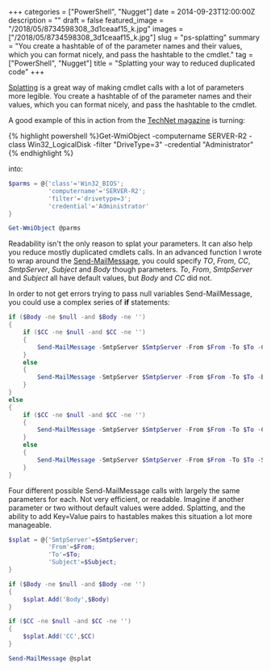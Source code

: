 +++
categories = ["PowerShell", "Nugget"]
date = 2014-09-23T12:00:00Z
description = ""
draft = false
featured_image = "/2018/05/8734598308_3d1ceaaf15_k.jpg"
images = ["/2018/05/8734598308_3d1ceaaf15_k.jpg"]
slug = "ps-splatting"
summary = "You create a hashtable of of the parameter names and their values, which you can format nicely, and pass the hashtable to the cmdlet."
tag = ["PowerShell", "Nugget"]
title = "Splatting your way to reduced duplicated code"
+++


[Splatting](https://technet.microsoft.com/en-us/library/jj672955.aspx) is a great way of making cmdlet calls with a lot of parameters more legible. You create a hashtable of of the parameter names and their values, which you can format nicely, and pass the hashtable to the cmdlet.

A good example of this in action from the [TechNet magazine](https://technet.microsoft.com/en-us/magazine/gg675931.aspx) is turning:

{% highlight powershell %}Get-WmiObject -computername SERVER-R2 -class Win32_LogicalDisk -filter "DriveType=3" -credential "Administrator"{% endhighlight %}

into:

```powershell
$parms = @{'class'='Win32_BIOS';
           'computername'='SERVER-R2';
           'filter'='drivetype=3';
           'credential'='Administrator'
}

Get-WmiObject @parms

```

Readability isn't the only reason to splat your parameters. It can also help you reduce mostly duplicated cmdlets calls. In an advanced function I wrote to wrap around the [Send-MailMessage](https://technet.microsoft.com/en-us/library/hh849925.aspx), you could specify _TO_, _From_, _CC_, _SmtpServer_, _Subject_ and _Body_ though parameters. _To_, _From_, _SmtpServer_ and _Subject_ all have default values, but _Body_ and _CC_ did not.

In order to not get errors trying to pass null variables Send-MailMessage, you could use a complex series of **if** statements:

```powershell
if ($Body -ne $null -and $Body -ne '')
{
    if ($CC -ne $null -and $CC -ne '')
    {
        Send-MailMessage -SmtpServer $SmtpServer -From $From -To $To -CC $CC -Body $Body -Subject $Subject
    }
    else
    {
        Send-MailMessage -SmtpServer $SmtpServer -From $From -To $To -Body $Body -Subject $Subject
    }
}
else
{
    if ($CC -ne $null -and $CC -ne '')
    {
        Send-MailMessage -SmtpServer $SmtpServer -From $From -To $To -CC $CC -Subject $Subject
    }
    else
    {
        Send-MailMessage -SmtpServer $SmtpServer -From $From -To $To -Subject $Subject
    }
}

```

Four different possible Send-MailMessage calls with largely the same parameters for each. Not very efficient, or readable. Imagine if another parameter or two without default values were added. Splatting, and the ability to add Key=Value pairs to hastables makes this situation a lot more manageable.

```powershell
$splat = @{'SmtpServer'=$SmtpServer;
           'From'=$From;
           'To'=$To;
           'Subject'=$Subject;
}

if ($Body -ne $null -and $Body -ne '')
{
    $splat.Add('Body',$Body)
}

if ($CC -ne $null -and $CC -ne '')
{
    $splat.Add('CC',$CC)
}

Send-MailMessage @splat

```

